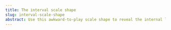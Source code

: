 ```yaml
---
title: The interval scale shape
slug: interval-scale-shape
abstract: Use this awkward-to-play scale shape to reveal the internal logic of any scale or mode. 
---
```


